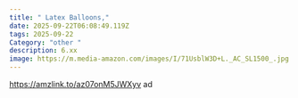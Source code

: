 ```yaml
---
title: " Latex Balloons,"
date: 2025-09-22T06:08:49.119Z
tags: 2025-09-22
Category: "other "
description: 6.xx
image: https://m.media-amazon.com/images/I/71UsblW3D+L._AC_SL1500_.jpg
---
```

https://amzlink.to/az07onM5JWXyv  ad